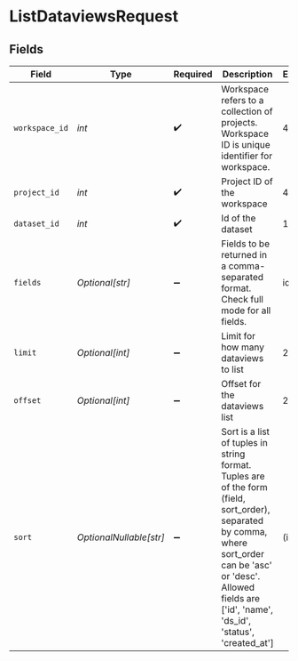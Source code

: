 # ListDataviewsRequest


## Fields

| Field                                                                                                                                                                                                                  | Type                                                                                                                                                                                                                   | Required                                                                                                                                                                                                               | Description                                                                                                                                                                                                            | Example                                                                                                                                                                                                                |
| ---------------------------------------------------------------------------------------------------------------------------------------------------------------------------------------------------------------------- | ---------------------------------------------------------------------------------------------------------------------------------------------------------------------------------------------------------------------- | ---------------------------------------------------------------------------------------------------------------------------------------------------------------------------------------------------------------------- | ---------------------------------------------------------------------------------------------------------------------------------------------------------------------------------------------------------------------- | ---------------------------------------------------------------------------------------------------------------------------------------------------------------------------------------------------------------------- |
| `workspace_id`                                                                                                                                                                                                         | *int*                                                                                                                                                                                                                  | :heavy_check_mark:                                                                                                                                                                                                     | Workspace refers to a collection of projects. Workspace ID is unique identifier for workspace.                                                                                                                         | 4                                                                                                                                                                                                                      |
| `project_id`                                                                                                                                                                                                           | *int*                                                                                                                                                                                                                  | :heavy_check_mark:                                                                                                                                                                                                     | Project ID of the workspace                                                                                                                                                                                            | 4                                                                                                                                                                                                                      |
| `dataset_id`                                                                                                                                                                                                           | *int*                                                                                                                                                                                                                  | :heavy_check_mark:                                                                                                                                                                                                     | Id of the dataset                                                                                                                                                                                                      | 121                                                                                                                                                                                                                    |
| `fields`                                                                                                                                                                                                               | *Optional[str]*                                                                                                                                                                                                        | :heavy_minus_sign:                                                                                                                                                                                                     | Fields to be returned in a comma-separated format. Check full mode for all fields.                                                                                                                                     | id,name                                                                                                                                                                                                                |
| `limit`                                                                                                                                                                                                                | *Optional[int]*                                                                                                                                                                                                        | :heavy_minus_sign:                                                                                                                                                                                                     | Limit for how many dataviews to list                                                                                                                                                                                   | 2                                                                                                                                                                                                                      |
| `offset`                                                                                                                                                                                                               | *Optional[int]*                                                                                                                                                                                                        | :heavy_minus_sign:                                                                                                                                                                                                     | Offset for the dataviews list                                                                                                                                                                                          | 2                                                                                                                                                                                                                      |
| `sort`                                                                                                                                                                                                                 | *OptionalNullable[str]*                                                                                                                                                                                                | :heavy_minus_sign:                                                                                                                                                                                                     | Sort is a list of tuples in string format. Tuples are of the form (field, sort_order), separated by comma, where sort_order can be 'asc' or 'desc'. Allowed fields are ['id', 'name', 'ds_id', 'status', 'created_at'] | (id:desc)                                                                                                                                                                                                              |